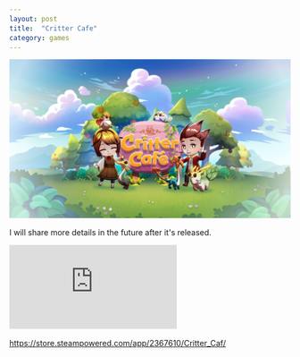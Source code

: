 ```yaml
---
layout: post
title:  "Critter Cafe"
category: games
---
```

<img class="heading_image" src="/assets/images/games/critter_cafe.jpeg" alt=""/>

I will share more details in the future after it's released.

<iframe class="large" src="https://www.youtube.com/embed/eAI0tRRipt0?si=OeRUFiCTcxahiNRT" title="YouTube video player" frameborder="0" allow="accelerometer; autoplay; clipboard-write; encrypted-media; gyroscope; picture-in-picture; web-share" referrerpolicy="strict-origin-when-cross-origin" allowfullscreen></iframe>

https://store.steampowered.com/app/2367610/Critter_Caf/